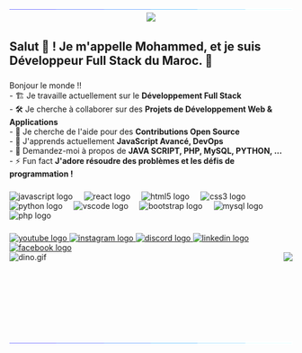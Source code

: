   <img src="https://raw.githubusercontent.com/H1xxxx/H1xxxx/main/a.gif" style="max-width: 100%; display: inline-block;" data-target="animated-image.originalImage">

<div align="center">
  <img height="250" src="https://media.licdn.com/dms/image/v2/D4E16AQGrSkSFj1BQjg/profile-displaybackgroundimage-shrink_350_1400/B4EZUgHNUkG0AY-/0/1740000518736?e=1745452800&v=beta&t=7vwOUocnrHUiqaPTyvr9W8yod51KjyOEpCcBUK3hiAY                                                               "  />
</div>








<h2 align="left">Salut 👋 ! Je m'appelle Mohammed, et je suis Développeur Full Stack du Maroc. 🚀</h2>

###


<p align="left">
  Bonjour le monde !!<br>
  - 🏗️ Je travaille actuellement sur le <strong>Développement Full Stack</strong><br>
  - 🛠️ Je cherche à collaborer sur des <strong>Projets de Développement Web & Applications</strong><br>
  - 🤝 Je cherche de l'aide pour des <strong>Contributions Open Source</strong><br>
  - 🌱 J'apprends actuellement <strong>JavaScript Avancé, DevOps</strong><br>
  - 💬 Demandez-moi à propos de <strong>JAVA SCRIPT, PHP, MySQL, PYTHON, ...</strong><br>
  - ⚡ Fun fact <strong>J'adore résoudre des problèmes et les défis de programmation !</strong>
</p>

###

<div align="left">
  <img src="https://cdn.jsdelivr.net/gh/devicons/devicon/icons/javascript/javascript-original.svg" height="30" alt="javascript logo"  />
  <img width="12" />
  <img src="https://cdn.jsdelivr.net/gh/devicons/devicon/icons/react/react-original.svg" height="30" alt="react logo"  />
  <img width="12" />
  <img src="https://cdn.jsdelivr.net/gh/devicons/devicon/icons/html5/html5-original.svg" height="30" alt="html5 logo"  />
  <img width="12" />
  <img src="https://cdn.jsdelivr.net/gh/devicons/devicon/icons/css3/css3-original.svg" height="30" alt="css3 logo"  />
  <img width="12" />
  <img src="https://cdn.jsdelivr.net/gh/devicons/devicon/icons/python/python-original.svg" height="30" alt="python logo"  />
  <img width="12" />
  <img src="https://cdn.jsdelivr.net/gh/devicons/devicon/icons/vscode/vscode-original.svg" height="30" alt="vscode logo"  />
  <img width="12" />
  <img src="https://cdn.jsdelivr.net/gh/devicons/devicon/icons/bootstrap/bootstrap-original.svg" height="30" alt="bootstrap logo"  />
  <img width="12" />
  <img src="https://cdn.jsdelivr.net/gh/devicons/devicon/icons/mysql/mysql-original.svg" height="30" alt="mysql logo"  />
  <img width="12" />
  <img src="https://cdn.jsdelivr.net/gh/devicons/devicon/icons/php/php-original.svg" height="30" alt="php logo"  />
</div>

###

<div align="left">
  <a href="https://www.youtube.com/@mohammedeltoulli" target="_blank">
    <img src="https://img.shields.io/static/v1?message=Youtube&logo=youtube&label=&color=FF0000&logoColor=white&labelColor=&style=for-the-badge" height="35" alt="youtube logo"  />
  </a>
  <a href="https://www.instagram.com/m_a_y_k_e_l_001/" target="_blank">
    <img src="https://img.shields.io/static/v1?message=Instagram&logo=instagram&label=&color=E4405F&logoColor=white&labelColor=&style=for-the-badge" height="35" alt="instagram logo"  />
  </a>
  <a href="https://discordapp.com/users/1068858087160684677" target="_blank">
    <img src="https://img.shields.io/static/v1?message=Discord&logo=discord&label=&color=7289DA&logoColor=white&labelColor=&style=for-the-badge" height="35" alt="discord logo"  />
  </a>
  <a href="https://www.linkedin.com/in/mohammed-toulli-04426b33a/" target="_blank">
    <img src="https://img.shields.io/static/v1?message=LinkedIn&logo=linkedin&label=&color=0077B5&logoColor=white&labelColor=&style=for-the-badge" height="35" alt="linkedin logo"  />
  </a>
  <a href="https://web.facebook.com/profile.php?id=61559600593916" target="_blank">
    <img src="https://img.shields.io/static/v1?message=Facebook&logo=facebook&label=&color=1877F2&logoColor=white&labelColor=&style=for-the-badge" height="35" alt="facebook logo"  />
  </a>
</div>



<img align="right" height="150" src="https://media0.giphy.com/media/v1.Y2lkPTc5MGI3NjExdW1rMm53NXdoenYxcWx3dnY2c2F1bnBnMjRtZHE3Zng1aWs5MHBqNCZlcD12MV9pbnRlcm5hbF9naWZfYnlfaWQmY3Q9Zw/93UOscPyDH8cdRfSaT/giphy.gif"  />




<img data-target="animated-image.replacedImage" alt="dino.gif" class="AnimatedImagePlayer-animatedImage" src="https://github.com/saadeghi/saadeghi/raw/master/dino.gif" style="display: block; opacity: 1;">

<img src="https://raw.githubusercontent.com/H1xxxx/H1xxxx/main/a.gif" style="max-width: 100%; display: inline-block;" data-target="animated-image.originalImage">

